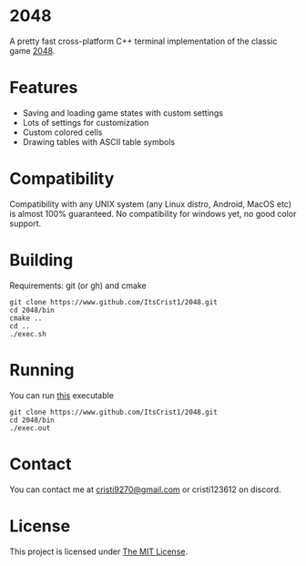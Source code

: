# 2048
A pretty fast cross-platform C++ terminal implementation of the classic game [2048](https://en.m.wikipedia.org/wiki/2048_(video_game)).

# Features
- Saving and loading game states with custom settings
- Lots of settings for customization
- Custom colored cells
- Drawing tables with ASCII table symbols

# Compatibility
Compatibility with any UNIX system (any Linux distro, Android, MacOS etc) is almost 100% guaranteed.
No compatibility for windows yet, no good color support.

# Building
Requirements: git (or gh) and cmake
```
git clone https://www.github.com/ItsCrist1/2048.git
cd 2048/bin
cmake ..
cd ..
./exec.sh
```

# Running
You can run [this](https://github.com/ItsCrist1/2048/blob/main/bin/exec.out) executable
```
git clone https://www.github.com/ItsCrist1/2048.git
cd 2048/bin
./exec.out
```

# Contact
You can contact me at cristi9270@gmail.com or cristi123612 on discord.

# License
This project is licensed under [The MIT License](https://github.com/ItsCrist1/2048/blob/main/LICENSE.txt).
